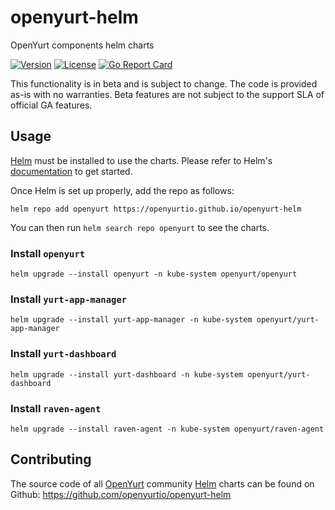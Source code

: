 # openyurt-helm

OpenYurt components helm charts

[![Version](https://img.shields.io/badge/OpenYurt-v0.7.0-orange)](CHANGELOG.md)
[![License](https://img.shields.io/badge/license-Apache%202-4EB1BA.svg)](https://www.apache.org/licenses/LICENSE-2.0.html)
[![Go Report Card](https://goreportcard.com/badge/github.com/openyurtio/openyurt)](https://goreportcard.com/report/github.com/openyurtio/openyurt)

</div>

This functionality is in beta and is subject to change. The code is provided as-is with no warranties. Beta features are not subject to the support SLA of official GA features.

## Usage

[Helm](https://helm.sh) must be installed to use the charts.
Please refer to Helm's [documentation](https://helm.sh/docs/) to get started.

Once Helm is set up properly, add the repo as follows:

```console
helm repo add openyurt https://openyurtio.github.io/openyurt-helm
```

You can then run `helm search repo openyurt` to see the charts.

### Install `openyurt`

```shell
helm upgrade --install openyurt -n kube-system openyurt/openyurt
```

### Install `yurt-app-manager`

```shell
helm upgrade --install yurt-app-manager -n kube-system openyurt/yurt-app-manager
```

### Install `yurt-dashboard`

```shell
helm upgrade --install yurt-dashboard -n kube-system openyurt/yurt-dashboard
```

### Install `raven-agent`

```shell
helm upgrade --install raven-agent -n kube-system openyurt/raven-agent
```

## Contributing

The source code of all [OpenYurt](https://openyurt.io) community [Helm](https://helm.sh) charts can be found on Github: <https://github.com/openyurtio/openyurt-helm>

